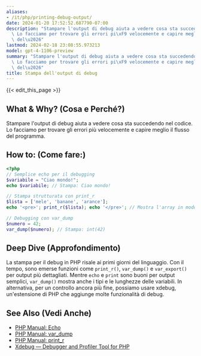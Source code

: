 ```yaml
---
aliases:
- /it/php/printing-debug-output/
date: 2024-01-20 17:52:52.687790-07:00
description: "Stampare l'output di debug aiuta a vedere cosa sta succedendo nel codice.\
  \ Lo facciamo per trovare gli errori pi\xF9 velocemente e capire meglio il flusso\
  \ del\u2026"
lastmod: 2024-02-18 23:08:55.973213
model: gpt-4-1106-preview
summary: "Stampare l'output di debug aiuta a vedere cosa sta succedendo nel codice.\
  \ Lo facciamo per trovare gli errori pi\xF9 velocemente e capire meglio il flusso\
  \ del\u2026"
title: Stampa dell'output di debug
---
```


{{< edit_this_page >}}

## What & Why? (Cosa e Perché?)
Stampare l'output di debug aiuta a vedere cosa sta succedendo nel codice. Lo facciamo per trovare gli errori più velocemente e capire meglio il flusso del programma.

## How to: (Come fare:)
```PHP
<?php
// Semplice echo per il debugging
$variabile = "Ciao mondo!";
echo $variabile; // Stampa: Ciao mondo!

// Stampa strutturata con print_r
$lista = ['mele', 'banane', 'arance'];
echo '<pre>'; print_r($lista); echo '</pre>'; // Mostra l'array in modo leggibile

// Debugging con var_dump
$numero = 42;
var_dump($numero); // Stampa: int(42)
```

## Deep Dive (Approfondimento)
La stampa per il debug in PHP risale ai primi giorni del linguaggio. Con il tempo, sono emerse funzioni come `print_r()`, `var_dump()` e `var_export()` per output più dettagliati. Mentre `echo` e `print` sono buoni per output semplici, `var_dump()` mostra anche i tipi e le lunghezze delle variabili. In alternativa, per un controllo ancora più fine, possiamo usare xdebug, un'estensione di PHP che aggiunge molte funzionalità di debug.

## See Also (Vedi Anche)
- [PHP Manual: Echo](https://www.php.net/manual/en/function.echo.php)
- [PHP Manual: var_dump](https://www.php.net/manual/en/function.var-dump.php)
- [PHP Manual: print_r](https://www.php.net/manual/en/function.print-r.php)
- [Xdebug — Debugger and Profiler Tool for PHP](https://xdebug.org/)
